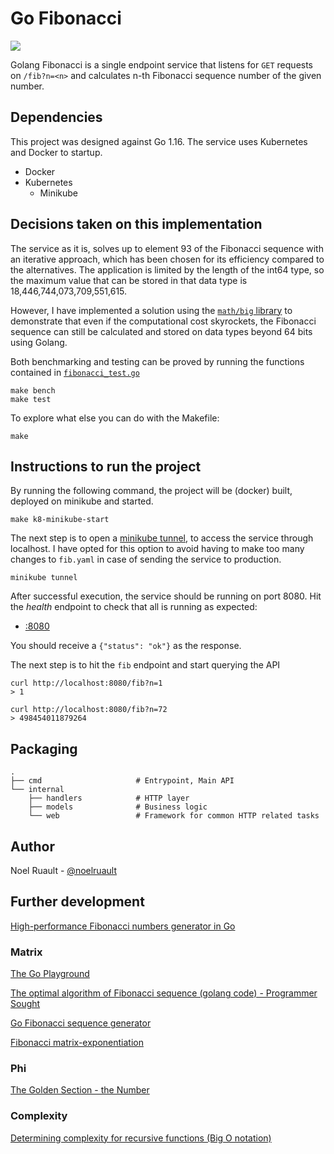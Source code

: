 # Go Fibonacci

<img src="https://img.shields.io/badge/status-development-yellowgreen"/></a>

Golang Fibonacci is a single endpoint service that listens for `GET` requests on `/fib?n=<n>` and calculates n-th Fibonacci sequence number of the given number.

## Dependencies

This project was designed against Go 1.16.
The service uses Kubernetes and Docker to startup.

- Docker
- Kubernetes
  - Minikube

## Decisions taken on this implementation

The service as it is, solves up to element 93 of the Fibonacci sequence with an iterative approach, which has been chosen for its efficiency compared to the alternatives. The application is limited by the length of the int64 type, so the maximum value that can be stored in that data type is 18,446,744,073,709,551,615.

However, I have implemented a solution using the [`math/big` library](./internal/models/fibonacci.go#L81) to demonstrate that even if the computational cost skyrockets, the Fibonacci sequence can still be calculated and stored on data types beyond 64 bits using Golang.

Both benchmarking and testing can be proved by running the functions contained in [`fibonacci_test.go`](./internal/models/fibonacci_test.go)

    make bench
    make test

To explore what else you can do with the Makefile:

    make

## Instructions to run the project

By running the following command, the project will be (docker) built, deployed on minikube and started.

    make k8-minikube-start

The next step is to open a [minikube tunnel](https://minikube.sigs.k8s.io/docs/commands/tunnel/#minikube-tunnel), to access the service through localhost. I have opted for this option to avoid having to make too many changes to `fib.yaml` in case of sending the service to production.

    minikube tunnel

After successful execution, the service should be running on port 8080. Hit the *health* endpoint to check that all is running as expected:

- [:8080](http://localhost:8080/)

You should receive a `{"status": "ok"}` as the response.

The next step is to hit the `fib` endpoint and start querying the API

    curl http://localhost:8080/fib?n=1
    > 1

    curl http://localhost:8080/fib?n=72
    > 498454011879264

## Packaging

    .
    ├── cmd                     # Entrypoint, Main API
    └── internal
        ├── handlers            # HTTP layer
        ├── models              # Business logic
        └── web                 # Framework for common HTTP related tasks

## Author

Noel Ruault - [@noelruault](https://github.com/noelruault)

## Further development

[High-performance Fibonacci numbers generator in Go](https://blog.abelotech.com/posts/fibonacci-numbers-golang/)

### Matrix

[The Go Playground](https://play.golang.org/p/MpFWnMlEiSR)

[The optimal algorithm of Fibonacci sequence (golang code) - Programmer Sought](https://www.programmersought.com/article/66706671612/)

[Go Fibonacci sequence generator](https://stackoverflow.com/a/17604464)

[Fibonacci matrix-exponentiation](https://rosettacode.org/wiki/Fibonacci_matrix-exponentiation#Go)

### Phi

[The Golden Section - the Number](http://www.maths.surrey.ac.uk/hosted-sites/R.Knott/Fibonacci/phi.html#section5)

### Complexity

[Determining complexity for recursive functions (Big O notation)](https://stackoverflow.com/questions/13467674/determining-complexity-for-recursive-functions-big-o-notation)

